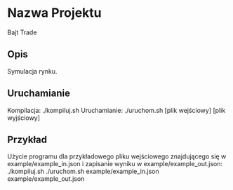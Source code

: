 # Nazwa Projektu
Bajt Trade 
## Opis
Symulacja rynku.
## Uruchamianie
Kompilacja: ./kompiluj.sh
Uruchamianie: ./uruchom.sh [plik wejściowy] [plik wyjściowy]
## Przykład
Użycie programu dla przykładowego pliku wejściowego
znajdującego się w example/example_in.json i zapisanie wyniku
w example/example_out.json:
./kompiluj.sh
./uruchom.sh example/example_in.json example/example_out.json